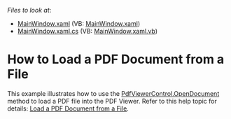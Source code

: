 <!-- default file list -->
*Files to look at*:

* [MainWindow.xaml](./CS/LoadFromFile/MainWindow.xaml) (VB: [MainWindow.xaml](./VB/LoadFromFile/MainWindow.xaml))
* [MainWindow.xaml.cs](./CS/LoadFromFile/MainWindow.xaml.cs) (VB: [MainWindow.xaml.vb](./VB/LoadFromFile/MainWindow.xaml.vb))
<!-- default file list end -->
# How to Load a PDF Document from a File

<p>This example illustrates how to use the <a href="https://docs.devexpress.com/WPF/DevExpress.Xpf.PdfViewer.PdfViewerControl.OpenDocument(System.String)">PdfViewerControl.OpenDocument</a> method to load a PDF file into the PDF Viewer. Refer to this help topic for details: <a href="https://docs.devexpress.com/WPF/400981/controls-and-libraries/pdf-viewer/examples/file-operations/how-to-load-a-pdf-document-from-a-file">Load a PDF Document from a File</a>.</p>
